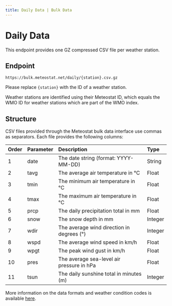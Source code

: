 ```yaml
---
title: Daily Data | Bulk Data
---
```


# Daily Data

This endpoint provides one GZ compressed CSV file per weather station.

## Endpoint

```
https://bulk.meteostat.net/daily/{station}.csv.gz
```

Please replace `{station}` with the ID of a weather station.

Weather stations are identified using their Meteostat ID, which equals the WMO ID for weather stations which are part of the WMO index.

## Structure

CSV files provided through the Meteostat bulk data interface use commas as separators. Each file provides the following columns:

| **Order** | **Parameter** | **Description**                           | **Type** |
|:----------|:--------------|:------------------------------------------|:---------|
| 1         | date          | The date string (format: YYYY-MM-DD)      | String   |
| 2         | tavg          | The average air temperature in °C         | Float    |
| 3         | tmin          | The minimum air temperature in °C         | Float    |
| 4         | tmax          | The maximum air temperature in °C         | Float    |
| 5         | prcp          | The daily precipitation total in mm       | Float    |
| 6         | snow          | The snow depth in mm                      | Integer  |
| 7         | wdir          | The average wind direction in degrees (°) | Integer  |
| 8         | wspd          | The average wind speed in km/h            | Float    |
| 9         | wpgt          | The peak wind gust in km/h                | Float    |
| 10        | pres          | The average sea-level air pressure in hPa | Float    |
| 11        | tsun          | The daily sunshine total in minutes (m)   | Integer  |

More information on the data formats and weather condition codes is available [here](/docs/formats).
